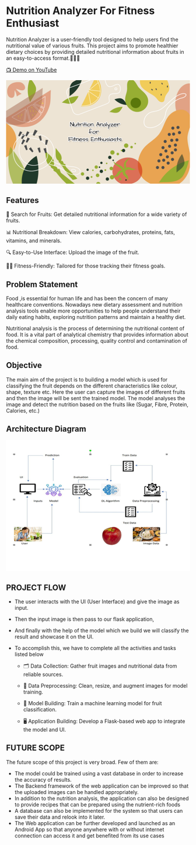 
# Nutrition Analyzer For Fitness Enthusiast

Nutrition Analyzer is a user-friendly tool designed to help users find the nutritional value of various fruits. This project aims to promote healthier dietary choices by providing detailed nutritional information about fruits in an easy-to-access format.🍎🍌🥝

[📺 Demo on YouTube](https://www.youtube.com/watch?v=rr25J_hu1L8)


![Logo](banner.png)

## Features

🌟 Search for Fruits: Get detailed nutritional information for a wide variety of fruits.

📊 Nutritional Breakdown: View calories, carbohydrates, proteins, fats, vitamins, and minerals.

🔍 Easy-to-Use Interface: Upload the image of the fruit.

🏋️‍♀️ Fitness-Friendly: Tailored for those tracking their fitness goals.

## Problem Statement
Food ,is essential for human life and has been the concern of many healthcare conventions. Nowadays new dietary assessment and nutrition analysis tools enable more opportunities to help people understand their daily eating habits, exploring nutrition patterns and maintain a healthy diet.

Nutritional analysis is the process of determining the nutritional content of food. It is a vital part of analytical chemistry that provides information about the chemical composition, processing, quality control and contamination of food.

## Objective
The main aim of the project is to building a model which is used for classifying the fruit depends on the different characteristics like colour, shape, texture etc. 
Here the user can capture the images of different fruits and then the image will be sent 
the trained model. 
The model analyses the image and detect the nutrition based on the fruits 
like (Sugar, Fibre, Protein, Calories, etc.)

## Architecture Diagram

![Logo](ArchitectureDiagram.png)


## PROJECT FLOW
 -  The user interacts with the UI (User Interface) and give the image as input.
 -  Then the input image is then pass to our flask application,
 - And finally with the help of the model which we build we will classify the
result and showcase it on the UI.
 - To accomplish this, we have to complete all the activities and tasks listed
below

   * 🗂️ Data Collection: Gather fruit images and nutritional data from reliable sources.

   * 🧹 Data Preprocessing: Clean, resize, and augment images for model training.

   * 🤖 Model Building: Train a machine learning model for fruit classification.

   *  🖥️ Application Building: Develop a Flask-based web app to integrate the model and UI.
  
 ## FUTURE SCOPE
The future scope of this project is very broad. Few of them are:
  - The model could be trained using a vast database in order to increase the accuracy of results.
  - The Backend framework of the web application can be improved so that the uploaded images can be handled appropriately.
  - In addition to the nutrition analysis, the application can also be designed to provide recipes that can be prepared using the nutrient-rich foods
  - A database can also be implemented for the system so that users can save their data and relook into it later.
  - The Web application can be further developed and launched as an Android App so that anyone anywhere with or without internet connection can access it and get benefited from its use cases

